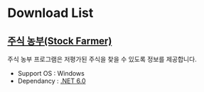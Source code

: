 # Download List

## [주식 농부(Stock Farmer)][readme-stockfarmer]

주식 농부 프로그램은 저평가된 주식을 찾을 수 있도록 정보를 제공합니다.

* Support OS : Windows
* Dependancy : [.NET 6.0][download-dotnet-6]


[//]: # ( README.md link )
[readme-stockfarmer]: ./stockfarmer/README.md
[download-dotnet-6]: https://dotnet.microsoft.com/en-us/download/dotnet/6.0
